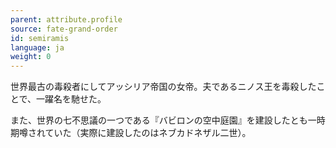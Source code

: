 ```yaml
---
parent: attribute.profile
source: fate-grand-order
id: semiramis
language: ja
weight: 0
---
```


世界最古の毒殺者にしてアッシリア帝国の女帝。夫であるニノス王を毒殺したことで、一躍名を馳せた。

また、世界の七不思議の一つである『バビロンの空中庭園』を建設したとも一時期噂されていた（実際に建設したのはネブカドネザル二世）。

